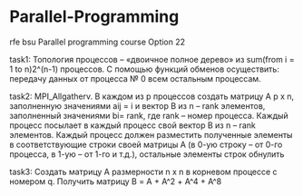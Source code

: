 # Parallel-Programming

rfe bsu Parallel programming course
Option 22

task1:
Топология процессов – «двоичное полное дерево» из sum(from i = 1 to n)2^(n-1)
процессов. С помощью функций обменов осуществить: 
передачу данных от процесса № 0 всем остальным процессам.

task2: 
MPI_Allgatherv. В каждом из p процессов создать матрицу A p x
n, заполненную значениями aij = i и вектор B из n – rank элементов, заполненный значениями bi= rank, где rank – номер процесса. 
Каждый процесс посылает в каждый процесс свой вектор B из n – rank элементов. 
Каждый процесс должен разместить полученные элементы в соответствующие строки своей матрицы А (в 0-ую строку – от 0-го процесса,
в 1-ую – от 1-го и т.д.), остальные элементы строк обнулить

task3:
Создать матрицу А размерности n x n в корневом процессе с номером q. Получить матрицу B = А + А^2 + A^4 + A^8 
